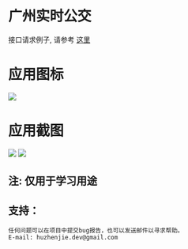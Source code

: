 广州实时公交
======

接口请求例子, 请参考 [这里](https://github.com/huzhenjie/Bus/blob/master/bus.py)

# 应用图标
![](https://github.com/huzhenjie/Bus/blob/master/wiki/images/app_icon_192_192.png)

# 应用截图

![](https://github.com/huzhenjie/Bus/blob/master/wiki/images/screenshots_1.png)
![](https://github.com/huzhenjie/Bus/blob/master/wiki/images/screenshots_2.png)

注: 仅用于学习用途
----------

## 支持：
	任何问题可以在项目中提交bug报告，也可以发送邮件以寻求帮助。
	E-mail: huzhenjie.dev@gmail.com